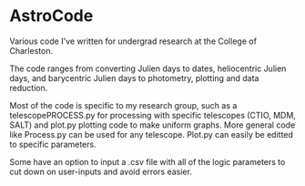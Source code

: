 # AstroCode

Various code I've written for undergrad research at the College of Charleston.

The code ranges from converting Julien days to dates, heliocentric Julien days, and barycentric Julien days to photometry,
plotting and data reduction. 

Most of the code is specific to my research group, such as a telescopePROCESS.py for processing with specific telescopes (CTIO, MDM, SALT) and plot.py plotting code to make uniform graphs. More general code like Process.py can be used for any telescope. Plot.py can easily be editted to specific parameters. 

Some have an option to input a .csv file with all of the logic parameters to cut down on user-inputs and avoid errors easier. 
